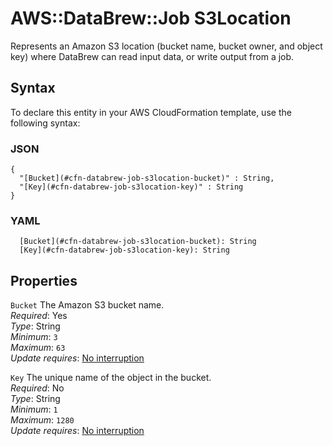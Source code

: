 # AWS::DataBrew::Job S3Location<a name="aws-properties-databrew-job-s3location"></a>

Represents an Amazon S3 location \(bucket name, bucket owner, and object key\) where DataBrew can read input data, or write output from a job\.

## Syntax<a name="aws-properties-databrew-job-s3location-syntax"></a>

To declare this entity in your AWS CloudFormation template, use the following syntax:

### JSON<a name="aws-properties-databrew-job-s3location-syntax.json"></a>

```
{
  "[Bucket](#cfn-databrew-job-s3location-bucket)" : String,
  "[Key](#cfn-databrew-job-s3location-key)" : String
}
```

### YAML<a name="aws-properties-databrew-job-s3location-syntax.yaml"></a>

```
  [Bucket](#cfn-databrew-job-s3location-bucket): String
  [Key](#cfn-databrew-job-s3location-key): String
```

## Properties<a name="aws-properties-databrew-job-s3location-properties"></a>

`Bucket`  <a name="cfn-databrew-job-s3location-bucket"></a>
The Amazon S3 bucket name\.  
*Required*: Yes  
*Type*: String  
*Minimum*: `3`  
*Maximum*: `63`  
*Update requires*: [No interruption](https://docs.aws.amazon.com/AWSCloudFormation/latest/UserGuide/using-cfn-updating-stacks-update-behaviors.html#update-no-interrupt)

`Key`  <a name="cfn-databrew-job-s3location-key"></a>
The unique name of the object in the bucket\.  
*Required*: No  
*Type*: String  
*Minimum*: `1`  
*Maximum*: `1280`  
*Update requires*: [No interruption](https://docs.aws.amazon.com/AWSCloudFormation/latest/UserGuide/using-cfn-updating-stacks-update-behaviors.html#update-no-interrupt)